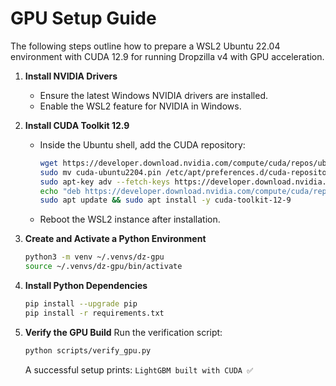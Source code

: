 # GPU Setup Guide

The following steps outline how to prepare a WSL2 Ubuntu 22.04 environment with CUDA 12.9 for running Dropzilla v4 with GPU acceleration.

1. **Install NVIDIA Drivers**
   - Ensure the latest Windows NVIDIA drivers are installed.
   - Enable the WSL2 feature for NVIDIA in Windows.

2. **Install CUDA Toolkit 12.9**
   - Inside the Ubuntu shell, add the CUDA repository:
     ```bash
     wget https://developer.download.nvidia.com/compute/cuda/repos/ubuntu2204/x86_64/cuda-ubuntu2204.pin
     sudo mv cuda-ubuntu2204.pin /etc/apt/preferences.d/cuda-repository-pin-600
     sudo apt-key adv --fetch-keys https://developer.download.nvidia.com/compute/cuda/repos/ubuntu2204/x86_64/3bf863cc.pub
     echo "deb https://developer.download.nvidia.com/compute/cuda/repos/ubuntu2204/x86_64/ /" | sudo tee /etc/apt/sources.list.d/cuda.list
     sudo apt update && sudo apt install -y cuda-toolkit-12-9
     ```
   - Reboot the WSL2 instance after installation.

3. **Create and Activate a Python Environment**
   ```bash
   python3 -m venv ~/.venvs/dz-gpu
   source ~/.venvs/dz-gpu/bin/activate
   ```

4. **Install Python Dependencies**
   ```bash
   pip install --upgrade pip
   pip install -r requirements.txt
   ```

5. **Verify the GPU Build**
   Run the verification script:
   ```bash
   python scripts/verify_gpu.py
   ```
   A successful setup prints:
   `LightGBM built with CUDA ✅`


